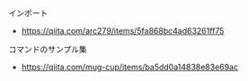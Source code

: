 インポート

- https://qiita.com/arc279/items/5fa868bc4ad63261ff75

コマンドのサンプル集
- https://qiita.com/mug-cup/items/ba5dd0a14838e83e69ac
